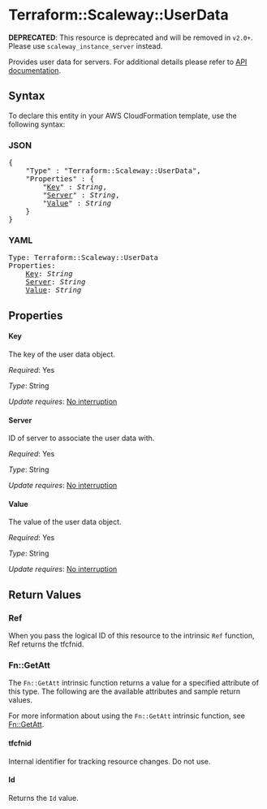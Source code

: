 # Terraform::Scaleway::UserData

**DEPRECATED**: This resource is deprecated and will be removed in `v2.0+`.
Please use `scaleway_instance_server` instead.

Provides user data for servers.
For additional details please refer to [API documentation](https://developer.scaleway.com/#user-data).

## Syntax

To declare this entity in your AWS CloudFormation template, use the following syntax:

### JSON

<pre>
{
    "Type" : "Terraform::Scaleway::UserData",
    "Properties" : {
        "<a href="#key" title="Key">Key</a>" : <i>String</i>,
        "<a href="#server" title="Server">Server</a>" : <i>String</i>,
        "<a href="#value" title="Value">Value</a>" : <i>String</i>
    }
}
</pre>

### YAML

<pre>
Type: Terraform::Scaleway::UserData
Properties:
    <a href="#key" title="Key">Key</a>: <i>String</i>
    <a href="#server" title="Server">Server</a>: <i>String</i>
    <a href="#value" title="Value">Value</a>: <i>String</i>
</pre>

## Properties

#### Key

The key of the user data object.

_Required_: Yes

_Type_: String

_Update requires_: [No interruption](https://docs.aws.amazon.com/AWSCloudFormation/latest/UserGuide/using-cfn-updating-stacks-update-behaviors.html#update-no-interrupt)

#### Server

ID of server to associate the user data with.

_Required_: Yes

_Type_: String

_Update requires_: [No interruption](https://docs.aws.amazon.com/AWSCloudFormation/latest/UserGuide/using-cfn-updating-stacks-update-behaviors.html#update-no-interrupt)

#### Value

The value of the user data object.

_Required_: Yes

_Type_: String

_Update requires_: [No interruption](https://docs.aws.amazon.com/AWSCloudFormation/latest/UserGuide/using-cfn-updating-stacks-update-behaviors.html#update-no-interrupt)

## Return Values

### Ref

When you pass the logical ID of this resource to the intrinsic `Ref` function, Ref returns the tfcfnid.

### Fn::GetAtt

The `Fn::GetAtt` intrinsic function returns a value for a specified attribute of this type. The following are the available attributes and sample return values.

For more information about using the `Fn::GetAtt` intrinsic function, see [Fn::GetAtt](https://docs.aws.amazon.com/AWSCloudFormation/latest/UserGuide/intrinsic-function-reference-getatt.html).

#### tfcfnid

Internal identifier for tracking resource changes. Do not use.

#### Id

Returns the <code>Id</code> value.

